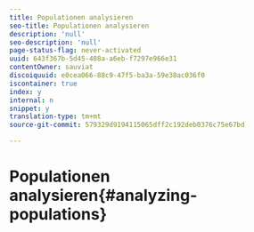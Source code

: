 ```yaml
---
title: Populationen analysieren
seo-title: Populationen analysieren
description: 'null'
seo-description: 'null'
page-status-flag: never-activated
uuid: 643f367b-5d45-408a-a6eb-f7297e966e31
contentOwner: sauviat
discoiquuid: e0cea066-88c9-47f5-ba3a-59e38ac036f0
iscontainer: true
index: y
internal: n
snippet: y
translation-type: tm+mt
source-git-commit: 579329d9194115065dff2c192deb0376c75e67bd

---
```



# Populationen analysieren{#analyzing-populations}

